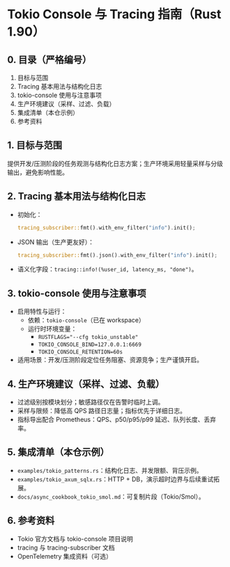 # Tokio Console 与 Tracing 指南（Rust 1.90）

## 0. 目录（严格编号）

1. 目标与范围
2. Tracing 基本用法与结构化日志
3. tokio-console 使用与注意事项
4. 生产环境建议（采样、过滤、负载）
5. 集成清单（本仓示例）
6. 参考资料

## 1. 目标与范围

提供开发/压测阶段的任务观测与结构化日志方案；生产环境采用轻量采样与分级输出，避免影响性能。

## 2. Tracing 基本用法与结构化日志

- 初始化：

  ```rust
  tracing_subscriber::fmt().with_env_filter("info").init();
  ```

- JSON 输出（生产更友好）：

  ```rust
  tracing_subscriber::fmt().json().with_env_filter("info").init();
  ```

- 语义化字段：`tracing::info!(%user_id, latency_ms, "done")`。

## 3. tokio-console 使用与注意事项

- 启用特性与运行：
  - 依赖：`tokio-console`（已在 workspace）
  - 运行时环境变量：
    - `RUSTFLAGS="--cfg tokio_unstable"`
    - `TOKIO_CONSOLE_BIND=127.0.0.1:6669`
    - `TOKIO_CONSOLE_RETENTION=60s`
- 适用场景：开发/压测阶段定位任务阻塞、资源竞争；生产谨慎开启。

## 4. 生产环境建议（采样、过滤、负载）

- 过滤级别按模块划分；敏感路径仅在告警时临时上调。
- 采样与限频：降低高 QPS 路径日志量；指标优先于详细日志。
- 指标导出配合 Prometheus：QPS、p50/p95/p99 延迟、队列长度、丢弃率。

## 5. 集成清单（本仓示例）

- `examples/tokio_patterns.rs`：结构化日志、并发限额、背压示例。
- `examples/tokio_axum_sqlx.rs`：HTTP + DB，演示超时边界与后续重试拓展。
- `docs/async_cookbook_tokio_smol.md`：可复制片段（Tokio/Smol）。

## 6. 参考资料

- Tokio 官方文档与 tokio-console 项目说明
- tracing 与 tracing-subscriber 文档
- OpenTelemetry 集成资料（可选）
